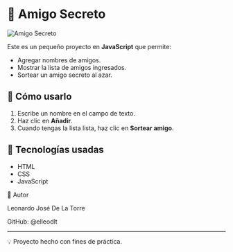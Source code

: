 # 🎁 Amigo Secreto

![Amigo Secreto](https://github.com/elleodlt/Challenger-Amigo-Secreto/blob/main/challenge-amigo-secreto_esp-main/assets/amigo-secreto.png)

Este es un pequeño proyecto en **JavaScript** que permite:
- Agregar nombres de amigos.
- Mostrar la lista de amigos ingresados.
- Sortear un amigo secreto al azar.

## 🚀 Cómo usarlo
1. Escribe un nombre en el campo de texto.
2. Haz clic en **Añadir**.
3. Cuando tengas la lista lista, haz clic en **Sortear amigo**.

## 📂 Tecnologías usadas
- HTML
- CSS
- JavaScript

👤 Autor

Leonardo José De La Torre

GitHub: @elleodlt

---
💡 Proyecto hecho con fines de práctica.

